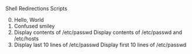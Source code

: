 Shell Redirections Scripts

0. Hello, World
1. Confused smiley
2. Display contents of /etc/passwd 
Display contents of /etc/passwd and /etc/hosts
4. Display last 10 lines of /etc/passwd
Display first 10 lines of /etc/passwd
